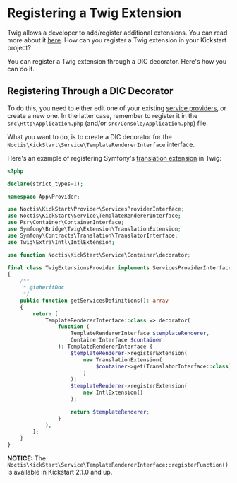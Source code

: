 # Registering a Twig Extension

Twig allows a developer to add/register additional extensions. You can read more about it
[here](https://twig.symfony.com/doc/3.x/advanced.html#creating-an-extension). How can you register a Twig extension in 
your Kickstart project?

You can register a Twig extension through a DIC decorator. Here's how you can do it.

## Registering Through a DIC Decorator

To do this, you need to either edit one of your existing [service providers](../Service_Providers.md), or create a new
one. In the latter case, remember to register it in the `src\Http\Application.php` (and/or 
`src/Console/Application.php`) file.

What you want to do, is to create a DIC decorator for the `Noctis\KickStart\Service\TemplateRendererInterface`
interface.

Here's an example of registering Symfony's [translation extension](https://github.com/symfony/translation-contracts) in 
Twig:  

```php
<?php

declare(strict_types=1);

namespace App\Provider;

use Noctis\KickStart\Provider\ServicesProviderInterface;
use Noctis\KickStart\Service\TemplateRendererInterface;
use Psr\Container\ContainerInterface;
use Symfony\Bridge\Twig\Extension\TranslationExtension;
use Symfony\Contracts\Translation\TranslatorInterface;
use Twig\Extra\Intl\IntlExtension;

use function Noctis\KickStart\Service\Container\decorator;

final class TwigExtensionsProvider implements ServicesProviderInterface
{
    /**
     * @inheritDoc
     */
    public function getServicesDefinitions(): array
    {
        return [
            TemplateRendererInterface::class => decorator(
                function (
                    TemplateRendererInterface $templateRenderer,
                    ContainerInterface $container
                ): TemplateRendererInterface {
                    $templateRenderer->registerExtension(
                        new TranslationExtension(
                            $container->get(TranslatorInterface::class)
                        )
                    );
                    $templateRenderer->registerExtension(
                        new IntlExtension()
                    );

                    return $templateRenderer;
                }
            ),
        ];
    }
}
```

**NOTICE:** The `Noctis\KickStart\Service\TemplateRendererInterface::registerFunction()` is available in Kickstart
2.1.0 and up.
